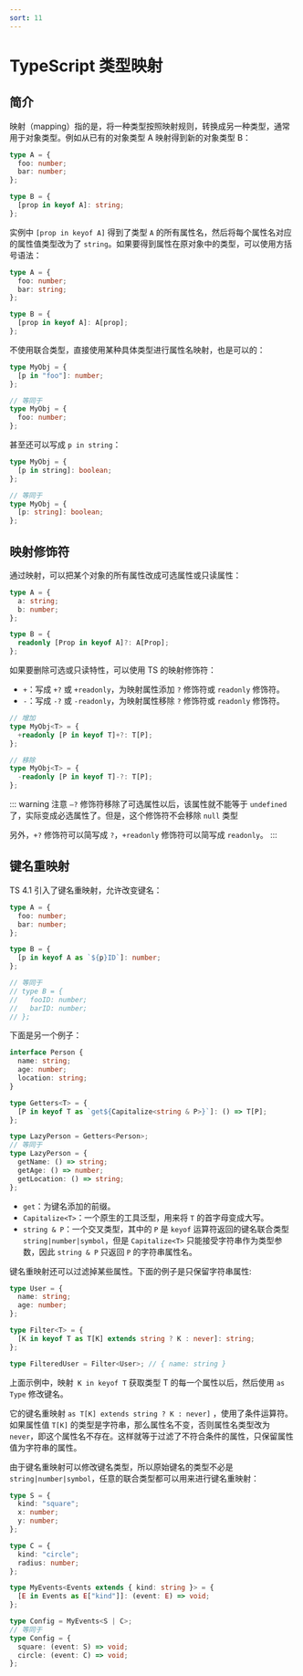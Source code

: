 ```yaml
---
sort: 11
---
```


# TypeScript 类型映射

## 简介

映射（mapping）指的是，将一种类型按照映射规则，转换成另一种类型，通常用于对象类型。例如从已有的对象类型 A 映射得到新的对象类型 B：

```ts
type A = {
  foo: number;
  bar: number;
};

type B = {
  [prop in keyof A]: string;
};
```

实例中 `[prop in keyof A]` 得到了类型 `A` 的所有属性名，然后将每个属性名对应的属性值类型改为了 `string`。如果要得到属性在原对象中的类型，可以使用方括号语法：

```ts
type A = {
  foo: number;
  bar: string;
};

type B = {
  [prop in keyof A]: A[prop];
};
```

不使用联合类型，直接使用某种具体类型进行属性名映射，也是可以的：

```ts
type MyObj = {
  [p in "foo"]: number;
};

// 等同于
type MyObj = {
  foo: number;
};
```

甚至还可以写成 `p in string`：

```ts
type MyObj = {
  [p in string]: boolean;
};

// 等同于
type MyObj = {
  [p: string]: boolean;
};
```

## 映射修饰符

通过映射，可以把某个对象的所有属性改成可选属性或只读属性：

```ts
type A = {
  a: string;
  b: number;
};

type B = {
  readonly [Prop in keyof A]?: A[Prop];
};
```

如果要删除可选或只读特性，可以使用 TS 的映射修饰符：

- `+`：写成 `+?` 或 `+readonly`，为映射属性添加 `?` 修饰符或 `readonly` 修饰符。
- `-`：写成 `-?` 或 `-readonly`，为映射属性移除 `?` 修饰符或 `readonly` 修饰符。

```ts
// 增加
type MyObj<T> = {
  +readonly [P in keyof T]+?: T[P];
};

// 移除
type MyObj<T> = {
  -readonly [P in keyof T]-?: T[P];
};
```

::: warning 注意
`–?` 修饰符移除了可选属性以后，该属性就不能等于 `undefined` 了，实际变成必选属性了。但是，这个修饰符不会移除 `null` 类型

另外，`+?` 修饰符可以简写成 `?`，`+readonly` 修饰符可以简写成 `readonly`。
:::

## 键名重映射

TS 4.1 引入了键名重映射，允许改变键名：

```ts
type A = {
  foo: number;
  bar: number;
};

type B = {
  [p in keyof A as `${p}ID`]: number;
};

// 等同于
// type B = {
//   fooID: number;
//   barID: number;
// };
```

下面是另一个例子：

```ts
interface Person {
  name: string;
  age: number;
  location: string;
}

type Getters<T> = {
  [P in keyof T as `get${Capitalize<string & P>}`]: () => T[P];
};

type LazyPerson = Getters<Person>;
// 等同于
type LazyPerson = {
  getName: () => string;
  getAge: () => number;
  getLocation: () => string;
};
```

- `get`：为键名添加的前缀。
- `Capitalize<T>`：一个原生的工具泛型，用来将 `T` 的首字母变成大写。
- `string & P`：一个交叉类型，其中的 `P` 是 `keyof` 运算符返回的键名联合类型 `string|number|symbol`，但是 `Capitalize<T>` 只能接受字符串作为类型参数，因此 `string & P` 只返回 `P` 的字符串属性名。

键名重映射还可以过滤掉某些属性。下面的例子是只保留字符串属性:

```ts
type User = {
  name: string;
  age: number;
};

type Filter<T> = {
  [K in keyof T as T[K] extends string ? K : never]: string;
};

type FilteredUser = Filter<User>; // { name: string }
```

上面示例中，映射` K in keyof T` 获取类型 T 的每一个属性以后，然后使用 `as Type` 修改键名。

它的键名重映射 `as T[K] extends string ? K : never]` ，使用了条件运算符。如果属性值 `T[K]` 的类型是字符串，那么属性名不变，否则属性名类型改为 `never`，即这个属性名不存在。这样就等于过滤了不符合条件的属性，只保留属性值为字符串的属性。

由于键名重映射可以修改键名类型，所以原始键名的类型不必是 `string|number|symbol`，任意的联合类型都可以用来进行键名重映射：

```ts
type S = {
  kind: "square";
  x: number;
  y: number;
};

type C = {
  kind: "circle";
  radius: number;
};

type MyEvents<Events extends { kind: string }> = {
  [E in Events as E["kind"]]: (event: E) => void;
};

type Config = MyEvents<S | C>;
// 等同于
type Config = {
  square: (event: S) => void;
  circle: (event: C) => void;
};
```
